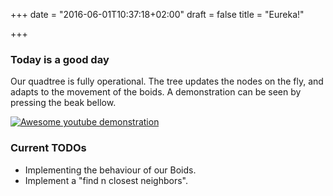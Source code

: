 +++
date = "2016-06-01T10:37:18+02:00"
draft = false
title = "Eureka!"

+++

### Today is a good day

Our quadtree is fully operational. The tree updates the nodes on the fly, and adapts to the movement of the boids. 
A demonstration can be seen by pressing the beak bellow.

[![Awesome youtube demonstration](http://img.youtube.com/vi/Y1zuuNbmelA/0.jpg)](https://youtu.be/Y1zuuNbmelA "Everything Is AWESOME")


### Current TODOs
* Implementing the behaviour of our Boids.
* Implement a "find n closest neighbors".
